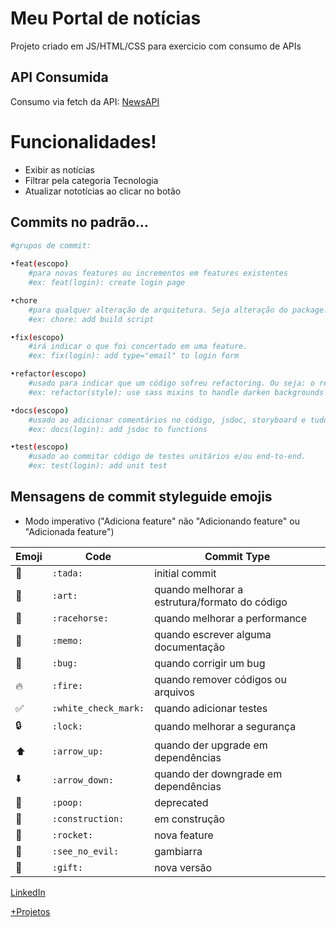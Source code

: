 # Meu Portal de notícias

Projeto criado em JS/HTML/CSS para exercicio com consumo de APIs

## API Consumida
Consumo via fetch da API: 
[NewsAPI](https://newsapi.org/)

# Funcionalidades!

  - Exibir as notícias
  - Filtrar pela categoria Tecnologia
  - Atualizar nototícias ao clicar no botão

## Commits no padrão...
``` bash
#grupos de commit:
    
•feat(escopo)
    #para novas features ou incrementos em features existentes
    #ex: feat(login): create login page

•chore
    #para qualquer alteração de arquitetura. Seja alteração do package.json ou algum arquivo de configuração, ou mesmo alteração da organização de pastas/código do projeto
    #ex: chore: add build script

•fix(escopo)
    #irá indicar o que foi concertado em uma feature.
    #ex: fix(login): add type="email" to login form

•refactor(escopo)
    #usado para indicar que um código sofreu refactoring. Ou seja: o resultado final daquele código refatorado não foi alterado.
    #ex: refactor(style): use sass mixins to handle darken backgrounds

•docs(escopo)
    #usado ao adicionar comentários no código, jsdoc, storyboard e tudo que não interfira no código, porém indique o funcionamento do mesmo.
    #ex: docs(login): add jsdoc to functions

•test(escopo)
    #usado ao commitar código de testes unitários e/ou end-to-end.
    #ex: test(login): add unit test
```

## Mensagens de commit styleguide emojis

- Modo imperativo ("Adiciona feature" não "Adicionando feature" ou "Adicionada feature")

Emoji | Code | Commit Type
------------ | ------------- | -------------
:tada: | `:tada:` | initial commit
:art: | `:art:` | quando melhorar a estrutura/formato do código
:racehorse: | `:racehorse:` | quando melhorar a performance
:memo: | `:memo:` | quando escrever alguma documentação
:bug: | `:bug:` | quando corrigir um bug
:fire: | `:fire:` | quando remover códigos ou arquivos
:white_check_mark: | `:white_check_mark:` | quando adicionar testes
:lock: | `:lock:` | quando melhorar a segurança
:arrow_up: | `:arrow_up:` | quando der upgrade em dependências
:arrow_down: | `:arrow_down:` | quando der downgrade em dependências
:poop: | `:poop:` | deprecated
:construction: | `:construction:` | em construção
:rocket: | `:rocket:` | nova feature
:see_no_evil: | `:see_no_evil:` | gambiarra
:gift: | `:gift:` | nova versão

[LinkedIn](https://www.linkedin.com/in/luana-lencina-dos-santos-944474195/)

[+Projetos](https://github.com/LuanaLencinaS)
